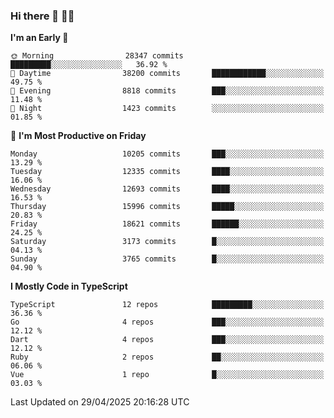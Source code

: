 ### Hi there 👋 🧑‍💻



<!--START_SECTION:waka-->
**I'm an Early 🐤** 

```text
🌞 Morning                28347 commits       █████████░░░░░░░░░░░░░░░░   36.92 % 
🌆 Daytime                38200 commits       ████████████░░░░░░░░░░░░░   49.75 % 
🌃 Evening                8818 commits        ███░░░░░░░░░░░░░░░░░░░░░░   11.48 % 
🌙 Night                  1423 commits        ░░░░░░░░░░░░░░░░░░░░░░░░░   01.85 % 
```
📅 **I'm Most Productive on Friday** 

```text
Monday                   10205 commits       ███░░░░░░░░░░░░░░░░░░░░░░   13.29 % 
Tuesday                  12335 commits       ████░░░░░░░░░░░░░░░░░░░░░   16.06 % 
Wednesday                12693 commits       ████░░░░░░░░░░░░░░░░░░░░░   16.53 % 
Thursday                 15996 commits       █████░░░░░░░░░░░░░░░░░░░░   20.83 % 
Friday                   18621 commits       ██████░░░░░░░░░░░░░░░░░░░   24.25 % 
Saturday                 3173 commits        █░░░░░░░░░░░░░░░░░░░░░░░░   04.13 % 
Sunday                   3765 commits        █░░░░░░░░░░░░░░░░░░░░░░░░   04.90 % 
```


**I Mostly Code in TypeScript** 

```text
TypeScript               12 repos            █████████░░░░░░░░░░░░░░░░   36.36 % 
Go                       4 repos             ███░░░░░░░░░░░░░░░░░░░░░░   12.12 % 
Dart                     4 repos             ███░░░░░░░░░░░░░░░░░░░░░░   12.12 % 
Ruby                     2 repos             ██░░░░░░░░░░░░░░░░░░░░░░░   06.06 % 
Vue                      1 repo              █░░░░░░░░░░░░░░░░░░░░░░░░   03.03 % 
```




 Last Updated on 29/04/2025 20:16:28 UTC
<!--END_SECTION:waka-->


